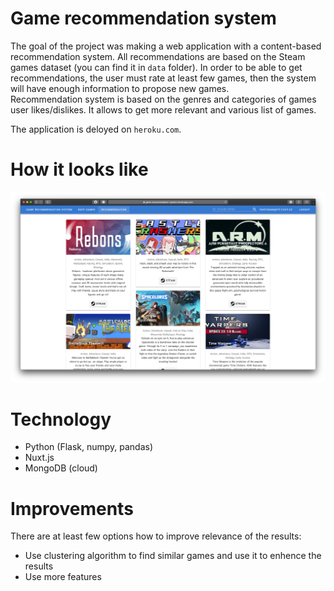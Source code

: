 # Game recommendation system
The goal of the project was making a web application with a content-based recommendation system. All recommendations are based on the Steam games dataset (you can find it in `data` folder). In order to be able to get recommendations, the user must rate at least few games, then the system will have enough information to propose new games.  
Recommendation system is based on the genres and categories of games user likes/dislikes. It allows to get more relevant and 
various list of games.

The application is deloyed on `heroku.com`.

# How it looks like
![](assets/app.png)

# Technology
- Python (Flask, numpy, pandas)
- Nuxt.js
- MongoDB (cloud)

# Improvements 
There are at least few options how to improve relevance of the results:
- Use clustering algorithm to find similar games and use it to enhence the results
- Use more features
